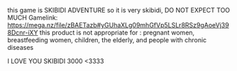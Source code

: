 this game is SKIBIDI ADVENTURE so it is very skibidi, DO NOT EXPECT TOO MUCH
Gamelink: https://mega.nz/file/zBAETazb#yGUhaXLg09mhGfVp5LSLr8RSz9gAoeVj398Dcnr-iXY
this product is not appropriate for : pregnant women, breastfeeding women, children, the elderly, and people with chronic diseases

I LOVE YOU SKIBIDI 3000 <3333

